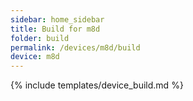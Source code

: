 ```yaml
---
sidebar: home_sidebar
title: Build for m8d
folder: build
permalink: /devices/m8d/build
device: m8d
---
```

{% include templates/device_build.md %}
